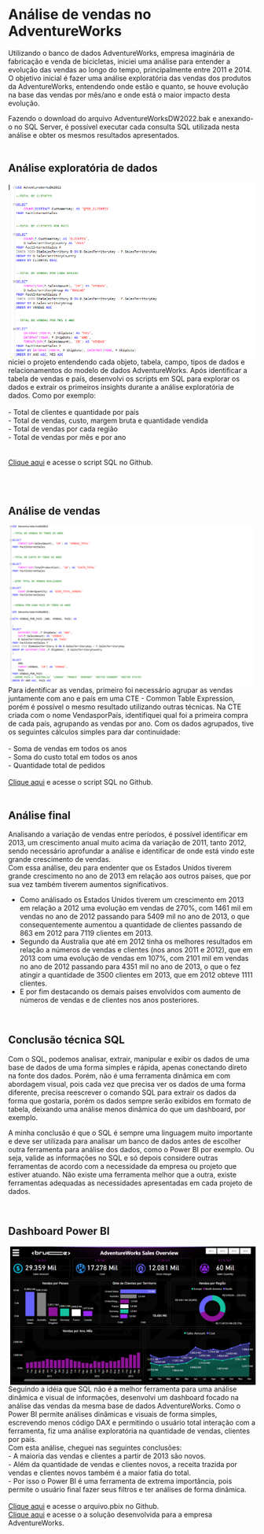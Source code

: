 # Análise de vendas no AdventureWorks 
Utilizando o banco de dados AdventureWorks, empresa imaginária de fabricação e venda de bicicletas, iniciei uma análise para entender a evolução das vendas ao longo do tempo, principalmente entre 2011 e 2014. O objetivo inicial é fazer uma análise exploratória das vendas dos produtos da AdventureWorks, entendendo onde estão e quanto, se houve evolução na base das vendas por mês/ano e onde está o maior impacto desta evolução.

Fazendo o download do arquivo AdventureWorksDW2022.bak e anexando-o no SQL Server, é possível executar cada consulta SQL utilizada nesta análise e obter os mesmos resultados apresentados.
<br><br>

## Análise exploratória de dados
<img align="right" width="500"  src="https://github.com/FellipeSantanac/AdventureWorksPortfolio/blob/main/imagens/Captura%20de%20tela%202025-02-04%20163920.png?raw=true">
Iniciei o projeto entendendo cada objeto, tabela, campo, tipos de dados e relacionamentos do modelo de dados AdventureWorks. Após identificar a tabela de vendas e país, desenvolvi os scripts em SQL para explorar os dados e extrair os primeiros insights durante a análise exploratória de dados. Como por exemplo: <br><br>
- Total de clientes e quantidade por país <br>
- Total de vendas, custo, margem bruta e quantidade vendida <br>
- Total de vendas por cada região  <br>
- Total de vendas por mês e por ano <br>
<br><br>
<a href="https://github.com/FellipeSantanac/AdventureWorksPortfolio/blob/main/SQL/AdventureWorks%20-%20Clientes%2C%20mes%20e%20ano.sql" target="_blank">Clique aqui</a> e acesse o script SQL no Github.


<br><br>

## Análise de vendas
<img align="left" width="500"  src="https://github.com/FellipeSantanac/AdventureWorksPortfolio/blob/main/imagens/Captura%20de%20tela%202025-02-04%20163945.png?raw=true">
Para identificar as vendas, primeiro foi necessário agrupar as vendas juntamente com ano e país em uma CTE - Common Table Expression, porém é possível o mesmo resultado utilizando outras técnicas. Na CTE criada com o nome VendasporPaís, identifiquei qual foi a primeira compra de cada país, agrupando as vendas por ano.
Com os dados agrupados, tive os seguintes cálculos simples para dar continuidade: <br><br>
- Soma de vendas em todos os anos  <br>
- Soma do custo total em todos os anos <br>
- Quantidade total de pedidos <br>
<br>
<a href="https://github.com/FellipeSantanac/AdventureWorksPortfolio/blob/main/SQL/AdventureWorks%20-%20Vendas.sql" target="_blank">Clique aqui</a> e acesse o script SQL no Github.
<br><br>

## Análise final
Analisando a variação de vendas entre períodos, é possível identificar em 2013, um crescimento anual muito acima da variação de 2011, tanto 2012, sendo necessário aprofundar a análise e identificar de onde está vindo este grande crescimento de vendas.<br>
Com essa análise, deu para endenter que os Estados Unidos tiverem grande crescimento no ano de 2013 em relação aos outros paises, que por sua vez também tiverem aumentos significativos.<br>
- Como análisado os Estados Unidos tiverem um crescimento em 2013 em relação a 2012 uma evolução em vendas de 270%, com 1461 mil em vendas no ano de 2012 passando para 5409 mil no ano de 2013, o que consequentemente aumentou a quantidade de clientes passando de 863 em 2012 para 7119 clientes em 2013.<br>
- Segundo da Australia que até em 2012 tinha os melhores resultados em relação a números de vendas e clientes (nos anos 2011 e 2012), que em 2013 com uma evolução de vendas em 107%, com 2101 mil em vendas no ano de 2012 passando para 4351 mil no ano de 2013, o que o fez atingir a quantidade de 3500 clientes em 2013, que em 2012 obteve 1111 clientes.<br>
- E por fim destacando os demais paises envolvidos com aumento de números de vendas e de clientes nos anos posteriores.
<br>

## Conclusão técnica SQL
Com o SQL, podemos analisar, extrair, manipular e exibir os dados de uma base de dados de uma forma simples e rápida, apenas conectando direto na fonte dos dados. Porém, não é uma ferramenta dinâmica em com abordagem visual, pois cada vez que precisa ver os dados de uma forma diferente, precisa reescrever o comando SQL para extrair os dados da forma que gostaria, porém os dados sempre serão exibidos em formato de tabela, deixando uma análise menos dinâmica do que um dashboard, por exemplo.

A minha conclusão é que o SQL é sempre uma linguagem muito importante e deve ser utilizada para analisar um banco de dados antes de escolher outra ferramenta para análise dos dados, como o Power BI por exemplo. Ou seja, valide as informações no SQL e só depois considere outras ferramentas de acordo com a necessidade da empresa ou projeto que estiver atuando.
Não existe uma ferramenta melhor que a outra, existe ferramentas adequadas as necessidades apresentadas em cada projeto de dados.

<br>

## Dashboard Power BI
<img align="right" width="500"  src="https://github.com/FellipeSantanac/AdventureWorksPortfolio/blob/main/imagens/Captura%20de%20tela%202025-02-04%20163540.png?raw=true">
Seguindo a idéia que SQL não é a melhor ferramenta para uma análise dinâmica e visual de informações, desenvolvi um dashboard focado na análise das vendas da mesma base de dados AdventureWorks.
Como o Power BI permite análises dinâmicas e visuais de forma simples, escrevendo menos código DAX e permitindo o usuário total interação com a ferramenta, fiz uma análise exploratória na quantidade de vendas, clientes por país.<br>
Com esta análise, cheguei nas seguintes conclusões:<br>
 - A maioria das vendas e clientes a partir de 2013 são novos. <br>
 - Além da quantidade de vendas e clientes novos, a receita trazida por vendas e clientes novos também é a maior fatia do total.<br>
 - Por isso o Power BI é uma ferramenta de extrema importância, pois permite o usuário final fazer seus filtros e ter análises de forma dinâmica.
<br><br>
<a href="https://github.com/FellipeSantanac/AdventureWorksPortfolio/tree/main/POWERBI" target="_blank">Clique aqui</a> e acesse o arquivo.pbix no Github.
<br>
<a href="https://app.powerbi.com/view?r=eyJrIjoiMzYxMzgwNTQtYTMwNi00ODVkLWJkYzMtMDQyNDI4NjQ3OTA0IiwidCI6IjBiYWJiODgwLTRhMmUtNGNhZS05ZmNiLTU1ZjU2YzJlNzMxOCJ9" target="_blank">Clique aqui</a> e acesse o a solução desenvolvida para a empresa AdventureWorks.
<br><br>
